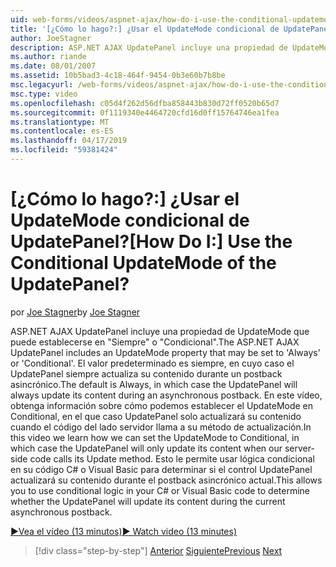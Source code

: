 ```yaml
---
uid: web-forms/videos/aspnet-ajax/how-do-i-use-the-conditional-updatemode-of-the-updatepanel
title: '[¿Cómo lo hago?:] ¿Usar el UpdateMode condicional de UpdatePanel? | Microsoft Docs'
author: JoeStagner
description: ASP.NET AJAX UpdatePanel incluye una propiedad de UpdateMode que puede establecerse en "Siempre" o "Condicional". El valor predeterminado es siempre, en cuyo caso el UpdatePan...
ms.author: riande
ms.date: 08/01/2007
ms.assetid: 10b5bad3-4c18-464f-9454-0b3e60b7b8be
msc.legacyurl: /web-forms/videos/aspnet-ajax/how-do-i-use-the-conditional-updatemode-of-the-updatepanel
msc.type: video
ms.openlocfilehash: c05d4f262d56dfba858443b830d72ff0520b65d7
ms.sourcegitcommit: 0f1119340e4464720cfd16d0ff15764746ea1fea
ms.translationtype: MT
ms.contentlocale: es-ES
ms.lasthandoff: 04/17/2019
ms.locfileid: "59381424"
---
```

# <a name="how-do-i-use-the-conditional-updatemode-of-the-updatepanel"></a><span data-ttu-id="e6cca-105">[¿Cómo lo hago?:] ¿Usar el UpdateMode condicional de UpdatePanel?</span><span class="sxs-lookup"><span data-stu-id="e6cca-105">[How Do I:] Use the Conditional UpdateMode of the UpdatePanel?</span></span>

<span data-ttu-id="e6cca-106">por [Joe Stagner](https://github.com/JoeStagner)</span><span class="sxs-lookup"><span data-stu-id="e6cca-106">by [Joe Stagner](https://github.com/JoeStagner)</span></span>

<span data-ttu-id="e6cca-107">ASP.NET AJAX UpdatePanel incluye una propiedad de UpdateMode que puede establecerse en "Siempre" o "Condicional".</span><span class="sxs-lookup"><span data-stu-id="e6cca-107">The ASP.NET AJAX UpdatePanel includes an UpdateMode property that may be set to 'Always' or 'Conditional'.</span></span> <span data-ttu-id="e6cca-108">El valor predeterminado es siempre, en cuyo caso el UpdatePanel siempre actualiza su contenido durante un postback asincrónico.</span><span class="sxs-lookup"><span data-stu-id="e6cca-108">The default is Always, in which case the UpdatePanel will always update its content during an asynchronous postback.</span></span> <span data-ttu-id="e6cca-109">En este vídeo, obtenga información sobre cómo podemos establecer el UpdateMode en Conditional, en el que caso UpdatePanel solo actualizará su contenido cuando el código del lado servidor llama a su método de actualización.</span><span class="sxs-lookup"><span data-stu-id="e6cca-109">In this video we learn how we can set the UpdateMode to Conditional, in which case the UpdatePanel will only update its content when our server-side code calls its Update method.</span></span> <span data-ttu-id="e6cca-110">Esto le permite usar lógica condicional en su código C# o Visual Basic para determinar si el control UpdatePanel actualizará su contenido durante el postback asincrónico actual.</span><span class="sxs-lookup"><span data-stu-id="e6cca-110">This allows you to use conditional logic in your C# or Visual Basic code to determine whether the UpdatePanel will update its content during the current asynchronous postback.</span></span>

[<span data-ttu-id="e6cca-111">&#9654;Vea el vídeo (13 minutos)</span><span class="sxs-lookup"><span data-stu-id="e6cca-111">&#9654; Watch video (13 minutes)</span></span>](https://channel9.msdn.com/Blogs/ASP-NET-Site-Videos/how-do-i-use-the-conditional-updatemode-of-the-updatepanel)

> [!div class="step-by-step"]
> <span data-ttu-id="e6cca-112">[Anterior](how-do-i-determine-whether-an-asynchronous-postback-has-occurred.md)
> [Siguiente](how-do-i-implement-the-persistent-communications-pattern-with-the-updatepanel.md)</span><span class="sxs-lookup"><span data-stu-id="e6cca-112">[Previous](how-do-i-determine-whether-an-asynchronous-postback-has-occurred.md)
[Next](how-do-i-implement-the-persistent-communications-pattern-with-the-updatepanel.md)</span></span>
